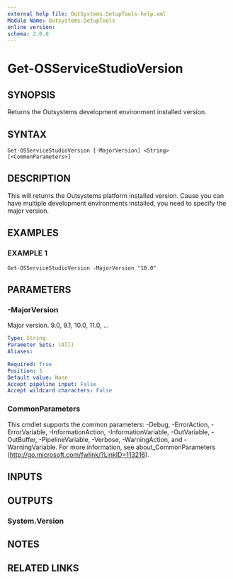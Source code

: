 ```yaml
---
external help file: OutSystems.SetupTools-help.xml
Module Name: Outsystems.SetupTools
online version:
schema: 2.0.0
---
```


# Get-OSServiceStudioVersion

## SYNOPSIS
Returns the Outsystems development environment installed version.

## SYNTAX

```
Get-OSServiceStudioVersion [-MajorVersion] <String> [<CommonParameters>]
```

## DESCRIPTION
This will returns the Outsystems platform installed version.
Cause you can have multiple development environments installed, you need to specify the major version.

## EXAMPLES

### EXAMPLE 1
```
Get-OSServiceStudioVersion -MajorVersion "10.0"
```

## PARAMETERS

### -MajorVersion
Major version.
9.0, 9.1, 10.0, 11.0, ...

```yaml
Type: String
Parameter Sets: (All)
Aliases:

Required: True
Position: 1
Default value: None
Accept pipeline input: False
Accept wildcard characters: False
```

### CommonParameters
This cmdlet supports the common parameters: -Debug, -ErrorAction, -ErrorVariable, -InformationAction, -InformationVariable, -OutVariable, -OutBuffer, -PipelineVariable, -Verbose, -WarningAction, and -WarningVariable.
For more information, see about_CommonParameters (http://go.microsoft.com/fwlink/?LinkID=113216).

## INPUTS

## OUTPUTS

### System.Version

## NOTES

## RELATED LINKS
